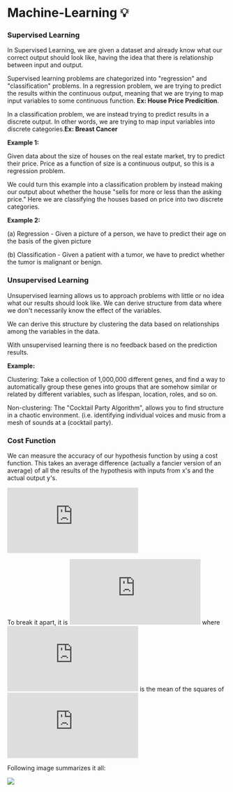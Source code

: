 # Machine-Learning :bulb:

### Supervised Learning
In Supervised Learning, we are given a dataset and already know what our correct output should look like, having the idea that there is relationship between input and output.

Supervised learning problems are chategorized into "regression" and "classification" problems. In a regression problem, we are trying to predict the results within the continuous output, meaning that we are trying to map input variables to some continuous function. **Ex: House Price Predicition**.

In a classification problem, we are instead trying to predict results in a discrete output. In other words, we are trying to map input variables into discrete categories.**Ex: Breast Cancer**

**Example 1:**

Given data about the size of houses on the real estate market, try to predict their price. Price as a function of size is a continuous output, so this is a regression problem.

We could turn this example into a classification problem by instead making our output about whether the house "sells for more or less than the asking price." Here we are classifying the houses based on price into two discrete categories.

**Example 2:**

(a) Regression - Given a picture of a person, we have to predict their age on the basis of the given picture

(b) Classification - Given a patient with a tumor, we have to predict whether the tumor is malignant or benign.


### Unsupervised Learning

Unsupervised learning allows us to approach problems with little or no idea what our results should look like. We can derive structure from data where we don't necessarily know the effect of the variables.

We can derive this structure by clustering the data based on relationships among the variables in the data.

With unsupervised learning there is no feedback based on the prediction results.

**Example:**

Clustering: Take a collection of 1,000,000 different genes, and find a way to automatically group these genes into groups that are somehow similar or related by different variables, such as lifespan, location, roles, and so on.

Non-clustering: The "Cocktail Party Algorithm", allows you to find structure in a chaotic environment. (i.e. identifying individual voices and music from a mesh of sounds at a (cocktail party).


### Cost Function

We can measure the accuracy of our hypothesis function by using a cost function. This takes an average difference (actually a fancier version of an average) of all the results of the hypothesis with inputs from x's and the actual output y's.

![](http://latex.codecogs.com/gif.latex?J%28%5Ctheta_0%2C%20%5Ctheta_1%29%20%3D%20%5Cfrac%7B1%7D%7B2m%7D%20%5Csum_%7Bi%20%3D%201%7D%5E%7Bm%7D%20%28%5Chat%7By_i%7D%20-%20y_i%29%5E%7B2%7D%20%3D%20%5Cfrac%7B1%7D%7B2m%7D%20%5Csum_%7Bi%20%3D%201%7D%5E%7Bm%7D%20%28h_%5Ctheta%28x_i%29%20-%20y_i%29%5E%7B2%7D)

To break it apart, it is ![](http://latex.codecogs.com/gif.latex?%5Cfrac%7B1%7D%7B2%7D%5Cbar%7Bx%7D) where ![](http://latex.codecogs.com/gif.latex?%5Cbar%7Bx%7D) is the mean of the squares of ![](http://latex.codecogs.com/gif.latex?h_%5Ctheta%20%28x_%7Bi%7D%29%20-%20y_%7Bi%7D)

Following image summarizes it all:

![](https://d3c33hcgiwev3.cloudfront.net/imageAssetProxy.v1/R2YF5Lj3EeajLxLfjQiSjg_110c901f58043f995a35b31431935290_Screen-Shot-2016-12-02-at-5.23.31-PM.png?expiry=1534723200000&hmac=ulOSb-5gvf4k5nFmcxPKgRMjr1oTyHhp2fCJjyQZ3Dw)
